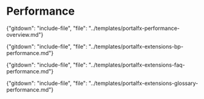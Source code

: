
# Performance 

{"gitdown": "include-file", "file": "../templates/portalfx-performance-overview.md"}
   
 {"gitdown": "include-file", "file": "../templates/portalfx-extensions-bp-performance.md"}

 {"gitdown": "include-file", "file": "../templates/portalfx-extensions-faq-performance.md"}

 {"gitdown": "include-file", "file": "../templates/portalfx-extensions-glossary-performance.md"}

